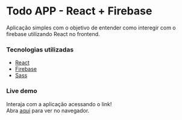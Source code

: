 # Todo APP - React + Firebase

Aplicação simples com o objetivo de entender como interegir com o firebase utilizando React no frontend.

### Tecnologias utilizadas

* [React](https://pt-br.reactjs.org/)
* [Firebase](https://firebase.google.com/?hl=pt-br)
* [Sass](https://sass-lang.com/)

### Live demo

Interaja com a aplicação acessando o link! <br/>
Abra [aqui](https://todo-app-f4aba.web.app/) para ver no navegador.

